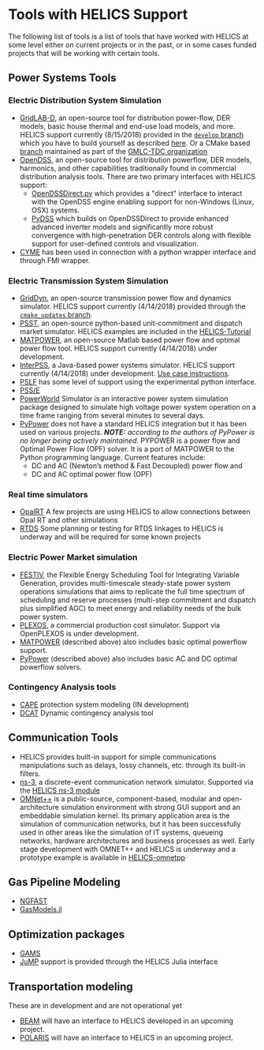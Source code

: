 # Tools with HELICS Support

The following list of tools is a list of tools that have worked with HELICS at some level either on current projects or in the past, or in some cases funded projects that will be working with certain tools.

## Power Systems Tools

### Electric Distribution System Simulation

-   [GridLAB-D](https://www.gridlabd.org/), an open-source tool for distribution power-flow, DER models, basic house thermal and end-use load models, and more. HELICS support currently (8/15/2018) provided in the [`develop` branch](https://github.com/gridlab-d/gridlab-d/tree/develop) which you have to build yourself as described [here](https://github.com/GMLC-TDC/HELICS-Tutorial/tree/master/setup).  Or a CMake based [branch](https://github.com/GMLC-TDC/gridlab-d) maintained as part of the [GMLC-TDC organization](https://github.com/GMLC-TDC)
-   [OpenDSS](https://smartgrid.epri.com/SimulationTool.aspx), an open-source tool for distribution powerflow, DER models, harmonics, and other capabilities traditionally found in commercial distribution analysis tools. There are two primary interfaces with HELICS support:
    -   [OpenDSSDirect.py](https://github.com/dss-extensions/OpenDSSDirect.py) which provides a "direct" interface to interact with the OpenDSS engine enabling support for non-Windows (Linux, OSX) systems.
    -   [PyDSS](https://github.com/NREL/PyDSS) which builds on OpenDSSDirect to provide enhanced advanced inverter models and significantly more robust convergence with high-penetration DER controls along with flexible support for user-defined controls and visualization.
-   [CYME](http://www.cyme.com/software/cymdist/) has been used in connection with a python wrapper interface and through FMI wrapper.


### Electric Transmission System Simulation
-   [GridDyn](https://github.com/LLNL/GridDyn), an open-source transmission power flow and dynamics simulator. HELICS support currently (4/14/2018) provided through the [`cmake_updates` branch](https://github.com/LLNL/GridDyn/tree/cmake_update).
-   [PSST](https://github.com/kdheepak/psst), an open-source python-based unit-commitment and dispatch market simulator. HELICS examples are included in the  [HELICS-Tutorial](https://github.com/GMLC-TDC/HELICS-Tutorial)
-   [MATPOWER](http://www.pserc.cornell.edu/matpower/), an open-source Matlab based power flow and optimal power flow tool. HELICS support currently (4/14/2018) under development.
-   [InterPSS](http://www.interpss.org/), a Java-based power systems simulator. HELICS support currently (4/14/2018) under development.  [Use case instructions](https://gmlc-tdc.github.io/HELICS-Use-Cases/PNNL-TD-Dynamic-Load/index.html).
-   [PSLF](https://github.com/GMLC-TDC/PSLF-wrapper) has some level of support using the experimental python interface.
-   [PSS/E](https://new.siemens.com/global/en/products/energy/services/transmission-distribution-smart-grid/consulting-and-planning/pss-software/pss-e.html)
-   [PowerWorld](https://www.powerworld.com/) Simulator is an interactive power system simulation package designed to simulate high voltage power system operation on a time frame ranging from several minutes to several days.
-   [PyPower](https://pypi.org/project/PYPOWER/) does not have a standard HELICS integration but it has been used on various projects. *<b>NOTE:</b> according to the authors of PyPower is no longer being actively maintained.*   PYPOWER is a power flow and Optimal Power Flow (OPF) solver. It is a port of MATPOWER to the Python programming language. Current features include:
    -   DC and AC (Newton’s method & Fast Decoupled) power flow and
    -   DC and AC optimal power flow (OPF)

### Real time simulators
-   [OpalRT](https://www.opal-rt.com/hardware-in-the-loop/) A few projects are using HELICS to allow connections between Opal RT and other simulations
-   [RTDS](https://www.rtds.com/) Some planning or testing for RTDS linkages to HELICS is underway and will be required for some known projects

### Electric Power Market simulation
-   [FESTIV](https://github.com/NREL/FESTIV_MODEL), the Flexible Energy Scheduling Tool for Integrating Variable Generation, provides multi-timescale steady-state power system operations simulations that aims to replicate the full time spectrum of scheduling and reserve processes (multi-step commitment and dispatch plus simplified AGC) to meet energy and reliability needs of the bulk power system.
-   [PLEXOS](https://energyexemplar.com/solutions/plexos/), a commercial production cost simulator. Support via OpenPLEXOS is under development.
-   [MATPOWER](http://www.pserc.cornell.edu/matpower/) (described above) also includes basic optimal powerflow support.
-   [PyPower](https://pypi.org/project/PYPOWER/)  (described above) also includes basic AC and DC optimal powerflow solvers.

### Contingency Analysis tools
-   [CAPE](https://new.siemens.com/global/en/products/energy/services/transmission-distribution-smart-grid/consulting-and-planning/pss-software/psscape.html) protection system modeling (IN development)
-   [DCAT](https://www.pnnl.gov/main/publications/external/technical_reports/PNNL-26197.pdf) Dynamic contingency analysis tool

## Communication Tools

-   HELICS provides built-in support for simple communications manipulations such as delays, lossy channels, etc. through its built-in filters.
-   [ns-3](https://www.nsnam.org/), a discrete-event communication network simulator. Supported via the [HELICS ns-3 module](https://github.com/GMLC-TDC/helics-ns3)
-   [OMNet++](https://omnetpp.org/)  is a public-source, component-based, modular and open-architecture simulation environment with strong GUI support and an embeddable simulation kernel. Its primary application area is the simulation of communication networks, but it has been successfully used in other areas like the simulation of IT systems, queueing networks, hardware architectures and business processes as well.
  Early stage development with OMNET++ and HELICS is underway and a prototype example is available in [HELICS-omnetpp](https://github.com/GMLC-TDC/helics-omnetpp)

## Gas Pipeline Modeling

-   [NGFAST](http://citeseerx.ist.psu.edu/viewdoc/summary?doi=10.1.1.172.1169)
-   [GasModels.jl](https://github.com/lanl-ansi/GasModels.jl)

## Optimization packages

-   [GAMS](https://www.gams.com/)
-   [JuMP](https://www.juliaopt.org/) support is provided through the HELICS Julia interface

## Transportation modeling
These are in development and are not operational yet
-   [BEAM](http://beam.lbl.gov/) will have an interface to HELICS developed in an upcoming project.
-   [POLARIS](https://www.anl.gov/es/polaris-transportation-system-simulation-tool) will have an interface to HELICS in an upcoming project.
